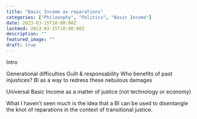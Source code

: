 ```yaml
---
title: "Basic Income as reparations"
categories: ["Philosophy", "Politics", "Basic Income"]
date: 2023-03-15T10:00:00Z
lastmod: 2023-03-15T10:00:00Z
description: ""
featured_image: ""
draft: true
---
```

Intro
<!--more-->
Generational difficulties
Guilt & responsability
Who benefits of past injustices?
BI as a way to redress these nebulous damages


Universal Basic Income as a matter of justice (not technology or economy)

What I haven't seen much is the idea that a BI can be used to disentangle the knot of reparations in the context of transitional justice.
